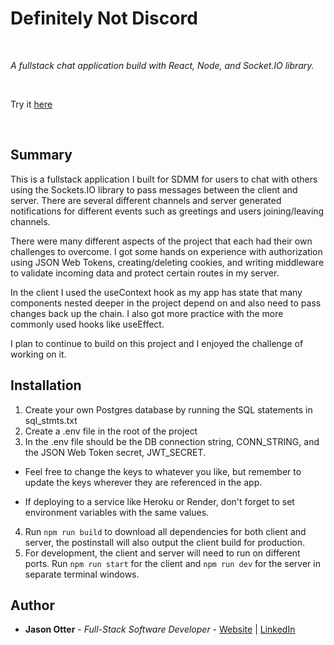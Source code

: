 # Definitely Not Discord

<br>

_A fullstack chat application build with React, Node, and Socket.IO library._

<br>

Try it [here](https://chat-app-service.onrender.com)

<br>

## Summary

This is a fullstack application I built for SDMM for users to chat with others using the Sockets.IO library to pass messages between the client and server. There are several different channels and server generated notifications for different events such as greetings and users joining/leaving channels. 

There were many different aspects of the project that each had their own challenges to overcome. I got some hands on experience with authorization using JSON Web Tokens, creating/deleting cookies, and writing middleware to validate incoming data and protect certain routes in my server. 

In the client I used the useContext hook as my app has state that many components nested deeper in the project depend on and also need to pass changes back up the chain. I also got more practice with the more commonly used hooks like useEffect.

I plan to continue to build on this project and I enjoyed the challenge of working on it.

## Installation
1. Create your own Postgres database by running the SQL statements in sql_stmts.txt
2. Create a .env file in the root of the project
3. In the .env file should be the DB connection string, CONN_STRING, and the JSON Web Token secret, JWT_SECRET. 
 
  * Feel free to change the keys to whatever you like, but remember to update the keys wherever they are referenced in the app.
    
  * If deploying to a service like Heroku or Render, don't forget to set environment variables with the same values.

4. Run `npm run build` to download all dependencies for both client and server, the postinstall will also output the client build for production.
5. For development, the client and server will need to run on different ports. Run `npm run start` for the client and `npm run dev` for the server in separate terminal windows.

## Author

- **Jason Otter** - _Full-Stack Software Developer_ - [Website](https://jason-otter.vercel.app/) | [LinkedIn](https://www.linkedin.com/in/jason-otter/)


